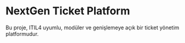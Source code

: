 # NextGen Ticket Platform

Bu proje, ITIL4 uyumlu, modüler ve genişlemeye açık bir ticket yönetim platformudur.